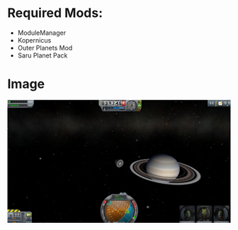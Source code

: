 # Required Mods:

- ModuleManager
- Kopernicus
- Outer Planets Mod
- Saru Planet Pack

# Image

![Saturn](https://github.com/Sigma88/SSS/raw/Screenshots/Images/Saturn.png)
